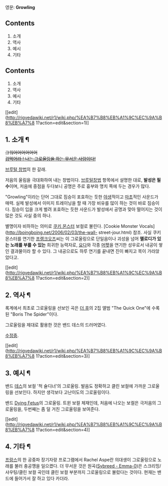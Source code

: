 영문: **Growling**

## Contents

    

1. 소개 
2. 역사 
3. 예시 
4. 기타 

## Contents

    

1. 소개 
2. 역사 
3. 예시 
4. 기타 

[[edit](http://rigvedawiki.net/r1/wiki.php/%EA%B7%B8%EB%A1%9C%EC%9A%B8%EB%A7%8
1?action=edit&section=1)]

## 1. 소개 ¶

  

<del>그워어어어어어어</del>  
<del>[겁먹어라 ! 나는 그로울링을 하는 무서운 사람이다!](%EB%B0%A4%EC%84%AC%ED%95%B4%EC%A0%81%EB%8B%A8.md)</del>

  

[브루털 창법](%EB%B8%8C%EB%A3%A8%ED%84%B8%20%EC%B0%BD%EB%B2%95.md)의 한 갈래.

  

저음의 울림을 극대화하여 내는 창법이다. [브루털창법](%EB%B8%8C%EB%A3%A8%ED%84%B8%20%EC%B0%BD%EB%B2%95.md) 항목에서 설명한 대로, **발성은
필수**이며, 저음에 중점을 두다보니 공명은 주로 흉부와 명치 쪽에 두는 경우가 많다.

  

"Growling"이라는 단어 그대로 짐승이 포효하는 듯한 [야생](%EC%95%BC%EC%83%9D.md)적이고
[마초](%EB%A7%88%EC%B4%88.md)적인 사운드가 매력. 실제 발성에서 이미지 트레이닝을 할 때 가장 비유를 많이 하는
것이 바로 짐승이다. 짐승이 입을 크게 벌려 포효하는 듯한 사운드가 발성에서 공명과 맞아 떨어지는 것이 많은 것도 사실 중의 하나.

  

별명이자 비하하는 의미로 [쿠키 몬스터](%EC%BF%A0%ED%82%A4%20%EB%AA%AC%EC%8A%A4%ED%84%B0.md)
보컬로 불린다. [Cookie Monster Vocals](http://boingboing.net/2006/02/03/the-wall-
street-jour.html) 참조. 사실 쿠키 몬스터를 연기한 [프랭크오즈](%ED%94%84%EB%9E%AD%ED%81%AC%20%EC%98%A4%EC%A6%88.md)씨는 이 그로울링으로 단일음이나
괴성을 넘어 **멜로디가 있는 노래를 부를 수 있는** 희귀한 능력자로, [요다](%EC%9A%94%EB%8B%A4.md)와 각종
[머펫](%EB%A8%B8%ED%8E%AB.md)을 연기한 성우로서 내공이 쌓인 결과물이라 할 수 있다. 그 내공으로도 하루 연기를
끝내면 진이 빠지고 목이 가라앉았다고.

  

[[edit](http://rigvedawiki.net/r1/wiki.php/%EA%B7%B8%EB%A1%9C%EC%9A%B8%EB%A7%8
1?action=edit&section=2)]

## 2. 역사 ¶

  

록계에서 최초로 그로울링을 선보인 곡은 [더 후](%EB%8D%94%20%ED%9B%84.md)의 2집 앨범 "The Quick
One"에 수록된 "Boris The Spider"이다.

  
  

  

그로울링을 제대로 활용한 것은 밴드 데스의 드러머였다.

  
  

[수정중](%EC%88%98%EC%A0%95%EC%A4%91.md).

  

[[edit](http://rigvedawiki.net/r1/wiki.php/%EA%B7%B8%EB%A1%9C%EC%9A%B8%EB%A7%8
1?action=edit&section=3)]

## 3. 예시 ¶

  
  
  

  

밴드 [데스](%EB%8D%B0%EC%8A%A4.md)의 보컬 '척 슐디너'의 그로울링. 발음도 정확하고 클린 보컬에 가까운 그로울링을
선보인다. 하지만 생각보다 고난이도의 그로울링이다.

  
  

  

밴드 [Dying Fetus](Dying%20Fetus.md)의 그로울링. 트윈 보컬 체재인데, 처음에 나오는 보컬은 극저음의
그로울링을, 두번째는 좀 덜 거친 그로울링을 보여준다.

  

[[edit](http://rigvedawiki.net/r1/wiki.php/%EA%B7%B8%EB%A1%9C%EC%9A%B8%EB%A7%8
1?action=edit&section=4)]

## 4. 기타 ¶

  

[프랑스](%ED%94%84%EB%9E%91%EC%8A%A4.md)의 한 공중파 장기자랑 프로그램에서 Rachel Aspe란 의대생이
그로울링으로 노래를 불러 충공깽을 일으켰다. 더 무서운 것은 원곡([Sybreed -
Emma-0](https://www.youtube.com/watch?v=bH4xesgF2Lk))은 스크리밍/샤우팅/클린 보컬 곡인데 클린
보컬 부분까지 그로울링으로 불렀다는 것이다. 현재는 밴드에 들어가서 잘 하고 있다 카더라.


